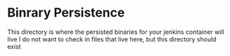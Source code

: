 # Binrary Persistence
This directory is where the persisted binaries for your jenkins container will live
I do not want to check in files that live here, but this directory should exist
